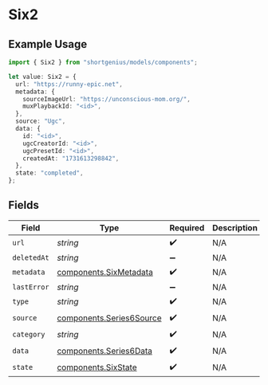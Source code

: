 # Six2

## Example Usage

```typescript
import { Six2 } from "shortgenius/models/components";

let value: Six2 = {
  url: "https://runny-epic.net",
  metadata: {
    sourceImageUrl: "https://unconscious-mom.org/",
    muxPlaybackId: "<id>",
  },
  source: "Ugc",
  data: {
    id: "<id>",
    ugcCreatorId: "<id>",
    ugcPresetId: "<id>",
    createdAt: "1731613298842",
  },
  state: "completed",
};
```

## Fields

| Field                                                                | Type                                                                 | Required                                                             | Description                                                          |
| -------------------------------------------------------------------- | -------------------------------------------------------------------- | -------------------------------------------------------------------- | -------------------------------------------------------------------- |
| `url`                                                                | *string*                                                             | :heavy_check_mark:                                                   | N/A                                                                  |
| `deletedAt`                                                          | *string*                                                             | :heavy_minus_sign:                                                   | N/A                                                                  |
| `metadata`                                                           | [components.SixMetadata](../../models/components/sixmetadata.md)     | :heavy_check_mark:                                                   | N/A                                                                  |
| `lastError`                                                          | *string*                                                             | :heavy_minus_sign:                                                   | N/A                                                                  |
| `type`                                                               | *string*                                                             | :heavy_check_mark:                                                   | N/A                                                                  |
| `source`                                                             | [components.Series6Source](../../models/components/series6source.md) | :heavy_check_mark:                                                   | N/A                                                                  |
| `category`                                                           | *string*                                                             | :heavy_check_mark:                                                   | N/A                                                                  |
| `data`                                                               | [components.Series6Data](../../models/components/series6data.md)     | :heavy_check_mark:                                                   | N/A                                                                  |
| `state`                                                              | [components.SixState](../../models/components/sixstate.md)           | :heavy_check_mark:                                                   | N/A                                                                  |
